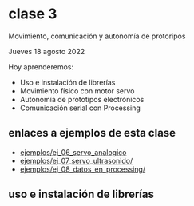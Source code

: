 # clase 3

Movimiento, comunicación y autonomía de protoripos

Jueves 18 agosto 2022

Hoy aprenderemos:

- Uso e instalación de librerías
- Movimiento físico con motor servo
- Autonomía de prototipos electrónicos
- Comunicación serial con Processing

## enlaces a ejemplos de esta clase

- [ejemplos/ej_06_servo_analogico](./ejemplos/ej_06_servo_analogico/)
- [ejemplos/ej_07_servo_ultrasonido/](./ejemplos/ej_07_servo_ultrasonido/)
- [ejemplos/ej_08_datos_en_processing/](./ejemplos/ej_08_datos_en_processing/)

## uso e instalación de librerías
